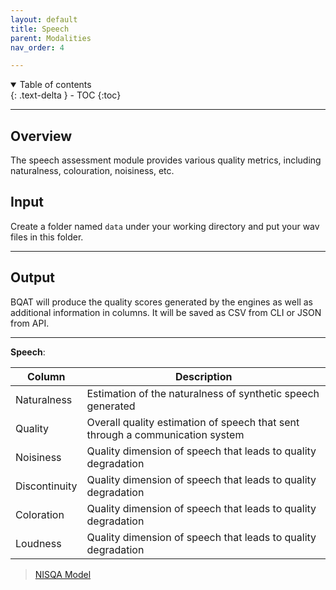 ```yaml
---
layout: default
title: Speech
parent: Modalities
nav_order: 4

---
```

<details open markdown="block">
  <summary>
    Table of contents
  </summary>
  {: .text-delta }
- TOC
{:toc}
</details>

---

## Overview

The speech assessment module provides various quality metrics, including naturalness, colouration, noisiness, etc. 

## Input

Create a folder named `data` under your working directory and put your wav files in this folder.

***

## Output

BQAT will produce the quality scores generated by the engines as well as additional information in columns. It will be saved as CSV from CLI or JSON from API. 

***

__Speech__:

| Column        | Description |
| ------------- | ----------- |
| Naturalness   | Estimation of the naturalness of synthetic speech generated |
| Quality       | Overall quality estimation of speech that sent through a communication system |
| Noisiness     | Quality dimension of speech that leads to quality degradation |
| Discontinuity | Quality dimension of speech that leads to quality degradation |
| Coloration    | Quality dimension of speech that leads to quality degradation |
| Loudness      | Quality dimension of speech that leads to quality degradation |

> [NISQA Model](https://www.isca-speech.org/archive/pdfs/interspeech_2021/mittag21_interspeech.pdf)
